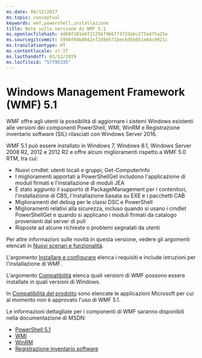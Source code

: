 ```yaml
---
ms.date: 08/12/2017
ms.topic: conceptual
keywords: wmf,powershell,installazione
title: Note sulla versione di WMF 5.1
ms.openlocfilehash: dd68f101e6f21256f966f7472dabc273a475a25e
ms.sourcegitcommit: 5990f04b8042ef2d8e571bec6d5b051e64c9921c
ms.translationtype: HT
ms.contentlocale: it-IT
ms.lasthandoff: 03/12/2019
ms.locfileid: "57795335"
---
```

# <a name="windows-management-framework-wmf-51"></a>Windows Management Framework (WMF) 5.1

WMF offre agli utenti la possibilità di aggiornare i sistemi Windows esistenti alle versioni dei componenti PowerShell, WMI, WinRM e Registrazione inventario software (SIL) rilasciati con Windows Server 2016.

WMF 5.1 può essere installato in Windows 7, Windows 8.1, Windows Server 2008 R2, 2012 e 2012 R2 e offre alcuni miglioramenti rispetto a WMF 5.0 RTM, tra cui:

- Nuovi cmdlet: utenti locali e gruppi; Get-ComputerInfo
- I miglioramenti apportati a PowerShellGet includono l'applicazione di moduli firmati e l'installazione di moduli JEA
- È stato aggiunto il supporto di PackageManagement per i contenitori, l'installazione di CBS, l'installazione basata su EXE e i pacchetti CAB
- Miglioramenti del debug per le classi DSC e PowerShell
- Miglioramenti relativi alla sicurezza, incluso quando si usano i cmdlet PowerShellGet e quando si applicano i moduli firmati da catalogo provenienti dal server di pull
- Risposte ad alcune richieste o problemi segnalati da utenti

Per altre informazioni sulle novità in questa versione, vedere gli argomenti elencati in [Nuovi scenari e funzionalità](https://docs.microsoft.com/powershell/wmf/5.1/scenarios-features).

L'argomento [Installare e configurare](https://docs.microsoft.com/powershell/wmf/5.1/install-configure) elenca i requisiti e include istruzioni per l'installazione di WMF.

L'argomento [Compatibilità](https://docs.microsoft.com/powershell/wmf/5.1/compatibility) elenca quali versioni di WMF possono essere installate in quali versioni di Windows.

In [Compatibilità del prodotto](https://docs.microsoft.com/powershell/wmf/5.1/productincompat) sono elencate le applicazioni Microsoft per cui al momento non è approvato l'uso di WMF 5.1.

Le informazioni dettagliate per i componenti di WMF saranno disponibili nella documentazione di MSDN:

- [PowerShell 5.1](https://docs.microsoft.com/powershell/)
- [WMI](https://msdn.microsoft.com/library/jj152383(v=vs.85).aspx)
- [WinRM](https://msdn.microsoft.com/library/aa384426(v=vs.85).aspx)
- [Registrazione inventario software](https://technet.microsoft.com/library/dn383584(v=ws.11).aspx)
